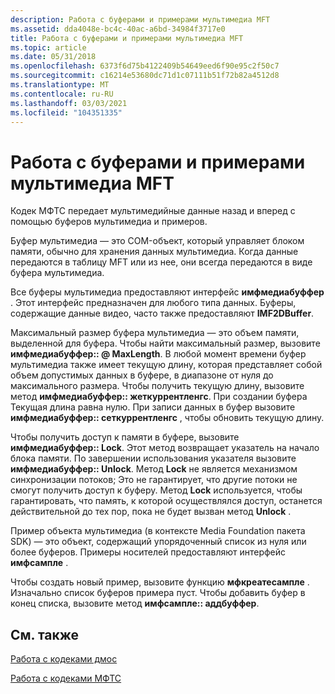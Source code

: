 ```yaml
---
description: Работа с буферами и примерами мультимедиа MFT
ms.assetid: dda4048e-bc4c-40ac-a6bd-34984f3717e0
title: Работа с буферами и примерами мультимедиа MFT
ms.topic: article
ms.date: 05/31/2018
ms.openlocfilehash: 6373f6d75b4122409b54649eed6f90e95c2f50c7
ms.sourcegitcommit: c16214e53680dc71d1c07111b51f72b82a4512d8
ms.translationtype: MT
ms.contentlocale: ru-RU
ms.lasthandoff: 03/03/2021
ms.locfileid: "104351335"
---
```

# <a name="working-with-mft-media-buffers-and-samples"></a>Работа с буферами и примерами мультимедиа MFT

Кодек МФТС передает мультимедийные данные назад и вперед с помощью буферов мультимедиа и примеров.

Буфер мультимедиа — это COM-объект, который управляет блоком памяти, обычно для хранения данных мультимедиа. Когда данные передаются в таблицу MFT или из нее, они всегда передаются в виде буфера мультимедиа.

Все буферы мультимедиа предоставляют интерфейс **имфмедиабуффер** . Этот интерфейс предназначен для любого типа данных. Буферы, содержащие данные видео, часто также предоставляют **IMF2DBuffer**.

Максимальный размер буфера мультимедиа — это объем памяти, выделенной для буфера. Чтобы найти максимальный размер, вызовите **имфмедиабуффер:: @ MaxLength**. В любой момент времени буфер мультимедиа также имеет текущую длину, которая представляет собой объем допустимых данных в буфере, в диапазоне от нуля до максимального размера. Чтобы получить текущую длину, вызовите метод **имфмедиабуффер:: жеткуррентленгс**. При создании буфера Текущая длина равна нулю. При записи данных в буфер вызовите **имфмедиабуффер:: сеткуррентленгс** , чтобы обновить текущую длину.

Чтобы получить доступ к памяти в буфере, вызовите **имфмедиабуффер:: Lock**. Этот метод возвращает указатель на начало блока памяти. По завершении использования указателя вызовите **имфмедиабуффер:: Unlock**. Метод **Lock** не является механизмом синхронизации потоков; Это не гарантирует, что другие потоки не смогут получить доступ к буферу. Метод **Lock** используется, чтобы гарантировать, что память, к которой осуществлялся доступ, останется действительной до тех пор, пока не будет вызван метод **Unlock** .

Пример объекта мультимедиа (в контексте Media Foundation пакета SDK) — это объект, содержащий упорядоченный список из нуля или более буферов. Примеры носителей предоставляют интерфейс **имфсампле** .

Чтобы создать новый пример, вызовите функцию **мфкреатесампле** . Изначально список буферов примера пуст. Чтобы добавить буфер в конец списка, вызовите метод **имфсампле:: аддбуффер**.

## <a name="related-topics"></a>См. также

<dl> <dt>

[Работа с кодеками дмос](workingwithcodecdmos.md)
</dt> <dt>

[Работа с кодеками МФТС](workingwithcodecmfts.md)
</dt> </dl>

 

 



